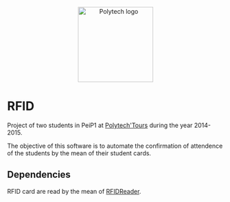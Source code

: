 <p align="center">
    <a href="https://polytech.univ-tours.fr/"><img alt="Polytech logo" src="http://www.tedxtours.com/wp-content/uploads/2014/11/PolytechTours.jpg" height="175"/></a>
</p>

# RFID
Project of two students in PeiP1 at [Polytech'Tours](http://polytech.univ-tours.fr/) during the year 2014-2015.

The objective of this software is to automate the confirmation of attendence of the students by the mean of their student cards.

## Dependencies
RFID card are read by the mean of [RFIDReader](https://gitlab.com/MrCraftCod/RFIDReader).
